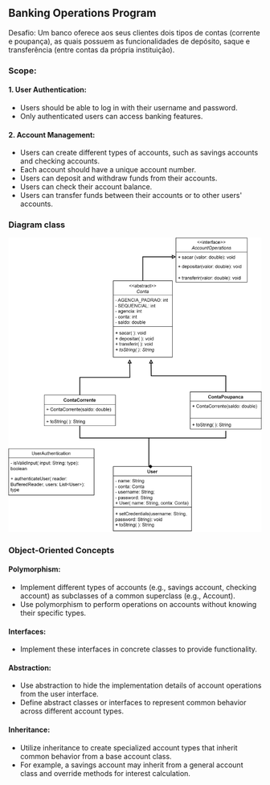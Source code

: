 
## Banking Operations Program

Desafio: Um banco oferece aos seus clientes dois tipos de contas (corrente e poupança), as quais possuem as funcionalidades de depósito, saque e transferência (entre contas da própria instituição).

### Scope:

#### 1. User Authentication:
- Users should be able to log in with their username and password.
- Only authenticated users can access banking features.

#### 2. Account Management:
- Users can create different types of accounts, such as savings accounts and checking accounts.
- Each account should have a unique account number.
- Users can deposit and withdraw funds from their accounts.
- Users can check their account balance.
- Users can transfer funds between their accounts or to other users' accounts.

### Diagram class
![class diagram](class-diagram.png)

### Object-Oriented Concepts
#### Polymorphism:
- Implement different types of accounts (e.g., savings account, checking account) as subclasses of a common superclass (e.g., Account).
- Use polymorphism to perform operations on accounts without knowing their specific types.
#### Interfaces:
- Implement these interfaces in concrete classes to provide functionality.
#### Abstraction:
- Use abstraction to hide the implementation details of account operations from the user interface.
- Define abstract classes or interfaces to represent common behavior across different account types.
#### Inheritance:
- Utilize inheritance to create specialized account types that inherit common behavior from a base account class.
- For example, a savings account may inherit from a general account class and override methods for interest calculation.

